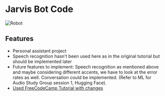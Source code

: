 # Jarvis Bot Code
![Robot](https://cdn.pixabay.com/photo/2016/03/31/21/41/book-1296590__340.png)
## Features
- Personal assistant project
- Speech recognition hasn't been used here as in the original tutorial but should be implemented later
- Future features to implement: Speech recognition as mentioned above and maybe considering different accents, we have to look at the error rates as well. Conversation could be implemented. (Refer to ML for Audio Study Group session 1, Hugging Face).
- [Used FreeCodeCamp Tutorial with changes](https://www.freecodecamp.org/news/python-project-how-to-build-your-own-jarvis-using-python/)

